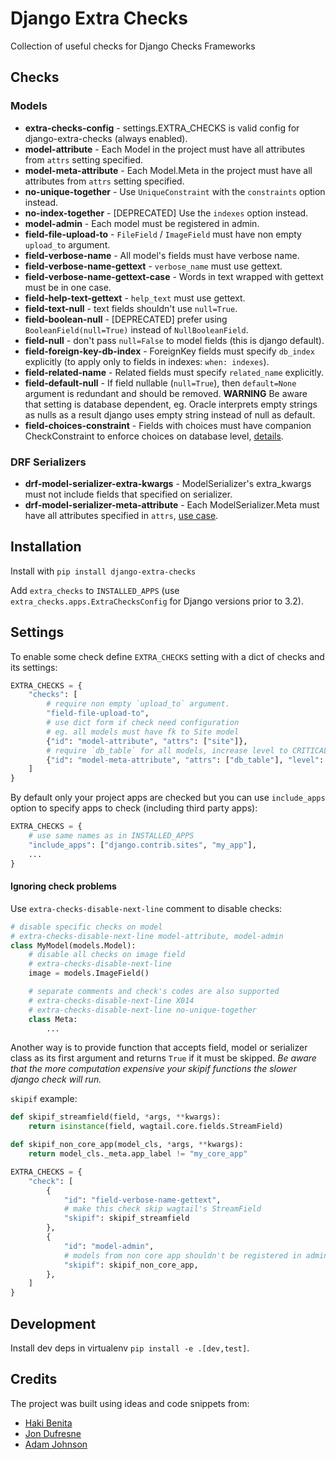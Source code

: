 # Django Extra Checks

Collection of useful checks for Django Checks Frameworks

## Checks

### Models

- **extra-checks-config** - settings.EXTRA_CHECKS is valid config for django-extra-checks (always enabled).
- **model-attribute** - Each Model in the project must have all attributes from `attrs` setting specified.
- **model-meta-attribute** - Each Model.Meta in the project must have all attributes from `attrs` setting specified.
- **no-unique-together** - Use `UniqueConstraint` with the `constraints` option instead.
- **no-index-together** - [DEPRECATED] Use the `indexes` option instead.
- **model-admin** - Each model must be registered in admin.
- **field-file-upload-to** - `FileField` / `ImageField` must have non empty `upload_to` argument.
- **field-verbose-name** - All model's fields must have verbose name.
- **field-verbose-name-gettext** - `verbose_name` must use gettext.
- **field-verbose-name-gettext-case** - Words in text wrapped with gettext must be in one case.
- **field-help-text-gettext** - `help_text` must use gettext.
- **field-text-null** - text fields shouldn't use `null=True`.
- **field-boolean-null** - [DEPRECATED] prefer using `BooleanField(null=True)` instead of `NullBooleanField`.
- **field-null** - don't pass `null=False` to model fields (this is django default).
- **field-foreign-key-db-index** - ForeignKey fields must specify `db_index` explicitly (to apply only to fields in indexes: `when: indexes`).
- **field-related-name** - Related fields must specify `related_name` explicitly.
- **field-default-null** - If field nullable (`null=True`), then
  `default=None` argument is redundant and should be removed.
  **WARNING** Be aware that setting is database dependent,
  eg. Oracle interprets empty strings as nulls as a result
  django uses empty string instead of null as default.
- **field-choices-constraint** - Fields with choices must have companion CheckConstraint to enforce choices on database level, [details](https://adamj.eu/tech/2020/01/22/djangos-field-choices-dont-constrain-your-data/).

### DRF Serializers

- **drf-model-serializer-extra-kwargs** - ModelSerializer's extra_kwargs must not include fields that specified on serializer.
- **drf-model-serializer-meta-attribute** - Each ModelSerializer.Meta must have all attributes specified in `attrs`, [use case](https://hakibenita.com/django-rest-framework-slow#bonus-forcing-good-habits).

## Installation

Install with `pip install django-extra-checks`

Add `extra_checks` to `INSTALLED_APPS` (use `extra_checks.apps.ExtraChecksConfig` for Django versions prior to 3.2).

## Settings

To enable some check define `EXTRA_CHECKS` setting with a dict of checks and its settings:

```python
EXTRA_CHECKS = {
    "checks": [
        # require non empty `upload_to` argument.
        "field-file-upload-to",
        # use dict form if check need configuration
        # eg. all models must have fk to Site model
        {"id": "model-attribute", "attrs": ["site"]},
        # require `db_table` for all models, increase level to CRITICAL
        {"id": "model-meta-attribute", "attrs": ["db_table"], "level": "CRITICAL"},
    ]
}
```

By default only your project apps are checked but you can use
`include_apps` option to specify apps to check (including third party apps):

```python
EXTRA_CHECKS = {
    # use same names as in INSTALLED_APPS
    "include_apps": ["django.contrib.sites", "my_app"],
    ...
}
```

#### Ignoring check problems

Use `extra-checks-disable-next-line` comment to disable checks:

```python
# disable specific checks on model
# extra-checks-disable-next-line model-attribute, model-admin
class MyModel(models.Model):
    # disable all checks on image field
    # extra-checks-disable-next-line
    image = models.ImageField()

    # separate comments and check's codes are also supported
    # extra-checks-disable-next-line X014
    # extra-checks-disable-next-line no-unique-together
    class Meta:
        ...
```

Another way is to provide function that accepts field, model or
serializer class as its first argument and returns `True` if it must be skipped.
_Be aware that the more computation expensive your skipif functions the
slower django check will run._

`skipif` example:

```python
def skipif_streamfield(field, *args, **kwargs):
    return isinstance(field, wagtail.core.fields.StreamField)

def skipif_non_core_app(model_cls, *args, **kwargs):
    return model_cls._meta.app_label != "my_core_app"

EXTRA_CHECKS = {
    "check": [
        {
            "id": "field-verbose-name-gettext",
            # make this check skip wagtail's StreamField
            "skipif": skipif_streamfield
        },
        {
            "id": "model-admin",
            # models from non core app shouldn't be registered in admin
            "skipif": skipif_non_core_app,
        },
    ]
}
```

## Development

Install dev deps in virtualenv `pip install -e .[dev,test]`.

## Credits

The project was built using ideas and code snippets from:

- [Haki Benita](https://medium.com/@hakibenita/automating-the-boring-stuff-in-django-using-the-check-framework-3495fb550a6a)
- [Jon Dufresne](https://github.com/jdufresne/django-check-admin)
- [Adam Johnson](https://adamj.eu/tech/2020/01/22/djangos-field-choices-dont-constrain-your-data/)
